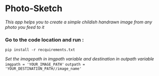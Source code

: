 # Photo-Sketch

*This app helps you to create a simple childish handrawn image from any photo you feed to it*
### Go to the code location and run :
`pip install -r recquirements.txt`

*Set the imagepath in imgpath variable and destination in outpath variable* 
`imgpath = 'YOUR_IMAGE_PATH'`
`outpath = 'YOUR_DESTINATION_PATH//image_name'`
